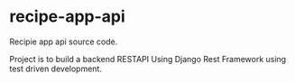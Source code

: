 # recipe-app-api
Recipie app api source code.

Project is to build a backend RESTAPI Using Django Rest Framework using test driven development.

